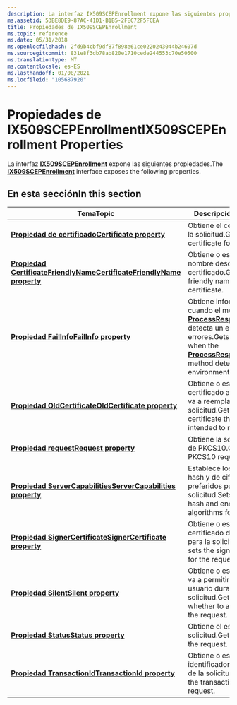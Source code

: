 ```yaml
---
description: La interfaz IX509SCEPEnrollment expone las siguientes propiedades.
ms.assetid: 53BE8DE9-87AC-41D1-B1B5-2FEC72F5FCEA
title: Propiedades de IX509SCEPEnrollment
ms.topic: reference
ms.date: 05/31/2018
ms.openlocfilehash: 2fd9b4cbf9df87f898e61ce0220243044b24607d
ms.sourcegitcommit: 831e8f3db78ab820e1710cede244553c70e50500
ms.translationtype: MT
ms.contentlocale: es-ES
ms.lasthandoff: 01/08/2021
ms.locfileid: "105687920"
---
```

# <a name="ix509scepenrollment-properties"></a><span data-ttu-id="17864-103">Propiedades de IX509SCEPEnrollment</span><span class="sxs-lookup"><span data-stu-id="17864-103">IX509SCEPEnrollment Properties</span></span>

<span data-ttu-id="17864-104">La interfaz [**IX509SCEPEnrollment**](/windows/desktop/api/Certenroll/nn-certenroll-ix509scepenrollment) expone las siguientes propiedades.</span><span class="sxs-lookup"><span data-stu-id="17864-104">The [**IX509SCEPEnrollment**](/windows/desktop/api/Certenroll/nn-certenroll-ix509scepenrollment) interface exposes the following properties.</span></span>

## <a name="in-this-section"></a><span data-ttu-id="17864-105">En esta sección</span><span class="sxs-lookup"><span data-stu-id="17864-105">In this section</span></span>



| <span data-ttu-id="17864-106">Tema</span><span class="sxs-lookup"><span data-stu-id="17864-106">Topic</span></span>                                                                                              | <span data-ttu-id="17864-107">Descripción</span><span class="sxs-lookup"><span data-stu-id="17864-107">Description</span></span>                                                                                                                                            |
|----------------------------------------------------------------------------------------------------|--------------------------------------------------------------------------------------------------------------------------------------------------------|
| [<span data-ttu-id="17864-108">**Propiedad de certificado**</span><span class="sxs-lookup"><span data-stu-id="17864-108">**Certificate property**</span></span>](/windows/desktop/api/Certenroll/nf-certenroll-ix509scepenrollment-get_certificate)<br/>                         | <span data-ttu-id="17864-109">Obtiene el certificado para la solicitud.</span><span class="sxs-lookup"><span data-stu-id="17864-109">Gets the certificate for the request.</span></span><br/>                                                                                                       |
| [<span data-ttu-id="17864-110">**Propiedad CertificateFriendlyName**</span><span class="sxs-lookup"><span data-stu-id="17864-110">**CertificateFriendlyName property**</span></span>](/windows/desktop/api/Certenroll/nf-certenroll-ix509scepenrollment-get_certificatefriendlyname)<br/> | <span data-ttu-id="17864-111">Obtiene o establece el nombre descriptivo del certificado.</span><span class="sxs-lookup"><span data-stu-id="17864-111">Gets or sets the friendly name for the certificate.</span></span><br/>                                                                                         |
| [<span data-ttu-id="17864-112">**Propiedad FailInfo**</span><span class="sxs-lookup"><span data-stu-id="17864-112">**FailInfo property**</span></span>](/windows/desktop/api/Certenroll/nf-certenroll-ix509scepenrollment-get_failinfo)<br/>                               | <span data-ttu-id="17864-113">Obtiene información cuando el método [**ProcessResponseMessage**](/windows/desktop/api/Certenroll/nf-certenroll-ix509scepenrollment-processresponsemessage) detecta un entorno con errores.</span><span class="sxs-lookup"><span data-stu-id="17864-113">Gets information when the [**ProcessResponseMessage**](/windows/desktop/api/Certenroll/nf-certenroll-ix509scepenrollment-processresponsemessage) method detects a failed environment.</span></span><br/> |
| [<span data-ttu-id="17864-114">**Propiedad OldCertificate**</span><span class="sxs-lookup"><span data-stu-id="17864-114">**OldCertificate property**</span></span>](/windows/desktop/api/Certenroll/nf-certenroll-ix509scepenrollment-get_oldcertificate)<br/>                   | <span data-ttu-id="17864-115">Obtiene o establece un certificado antiguo que se va a reemplazar por una solicitud.</span><span class="sxs-lookup"><span data-stu-id="17864-115">Gets or sets an old certificate that a request is intended to replace.</span></span><br/>                                                                      |
| [<span data-ttu-id="17864-116">**Propiedad request**</span><span class="sxs-lookup"><span data-stu-id="17864-116">**Request property**</span></span>](/windows/desktop/api/Certenroll/nf-certenroll-ix509scepenrollment-get_request)<br/>                                 | <span data-ttu-id="17864-117">Obtiene la solicitud interna de PKCS10.</span><span class="sxs-lookup"><span data-stu-id="17864-117">Gets the inner PKCS10 request.</span></span><br/>                                                                                                              |
| [<span data-ttu-id="17864-118">**Propiedad ServerCapabilities**</span><span class="sxs-lookup"><span data-stu-id="17864-118">**ServerCapabilities property**</span></span>](/windows/desktop/api/Certenroll/nf-certenroll-ix509scepenrollment-put_servercapabilities)<br/>           | <span data-ttu-id="17864-119">Establece los algoritmos hash y de cifrado preferidos para la solicitud.</span><span class="sxs-lookup"><span data-stu-id="17864-119">Sets the preferred hash and encryption algorithms for the request.</span></span><br/>                                                                          |
| [<span data-ttu-id="17864-120">**Propiedad SignerCertificate**</span><span class="sxs-lookup"><span data-stu-id="17864-120">**SignerCertificate property**</span></span>](/windows/desktop/api/Certenroll/nf-certenroll-ix509scepenrollment-get_signercertificate)<br/>             | <span data-ttu-id="17864-121">Obtiene o establece el certificado del firmante para la solicitud.</span><span class="sxs-lookup"><span data-stu-id="17864-121">Gets or sets the signer certificate for the request.</span></span><br/>                                                                                        |
| [<span data-ttu-id="17864-122">**Propiedad Silent**</span><span class="sxs-lookup"><span data-stu-id="17864-122">**Silent property**</span></span>](/windows/desktop/api/Certenroll/nf-certenroll-ix509scepenrollment-put_silent)<br/>                                   | <span data-ttu-id="17864-123">Obtiene o establece si se va a permitir la interfaz de usuario durante la solicitud.</span><span class="sxs-lookup"><span data-stu-id="17864-123">Gets or sets whether to allow UI during the request.</span></span><br/>                                                                                        |
| [<span data-ttu-id="17864-124">**Propiedad Status**</span><span class="sxs-lookup"><span data-stu-id="17864-124">**Status property**</span></span>](/windows/desktop/api/Certenroll/nf-certenroll-ix509scepenrollment-get_status)<br/>                                   | <span data-ttu-id="17864-125">Obtiene el estado de la solicitud.</span><span class="sxs-lookup"><span data-stu-id="17864-125">Gets the status of the request.</span></span><br/>                                                                                                             |
| [<span data-ttu-id="17864-126">**Propiedad TransactionId**</span><span class="sxs-lookup"><span data-stu-id="17864-126">**TransactionId property**</span></span>](/windows/desktop/api/Certenroll/nf-certenroll-ix509scepenrollment-get_transactionid)<br/>                     | <span data-ttu-id="17864-127">Obtiene o establece el identificador de transacción de la solicitud.</span><span class="sxs-lookup"><span data-stu-id="17864-127">Gets or sets the transaction id for the request.</span></span><br/>                                                                                            |



 

 

 




